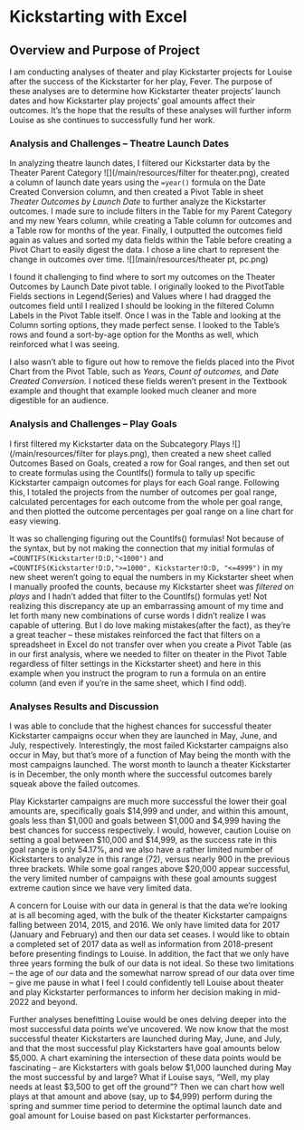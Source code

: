 # Kickstarting with Excel

## Overview and Purpose of Project

I am conducting analyses of theater and play Kickstarter projects for Louise after the success of the Kickstarter for her play, Fever. The purpose of these analyses are to determine how Kickstarter theater projects’ launch dates and how Kickstarter play projects’ goal amounts affect their outcomes. It’s the hope that the results of these analyses will further inform Louise as she continues to successfully fund her work.


### Analysis and Challenges – Theatre Launch Dates


In analyzing theatre launch dates, I filtered our Kickstarter data by the Theater Parent Category ![](/main/resources/filter for theater.png), created a column of launch date years using the `=year()` formula on the Date Created Conversion column, and then created a Pivot Table in sheet *Theater Outcomes by Launch Date* to further analyze the Kickstarter outcomes. I made sure to include filters in the Table for my Parent Category and my new Years column, while creating a Table column for outcomes and a Table row for months of the year. Finally, I outputted the outcomes field again as values and sorted my data fields within the Table before creating a Pivot Chart to easily digest the data. I chose a line chart to represent the change in outcomes over time. ![](main/resources/theater pt, pc.png)

I found it challenging to find where to sort my outcomes on the Theater Outcomes by Launch Date pivot table. I originally looked to the PivotTable Fields sections in Legend(Series) and Values where I had dragged the outcomes field until I realized I should be looking in the filtered Column Labels in the Pivot Table itself. Once I was in the Table and looking at the Column sorting options, they made perfect sense. I looked to the Table’s rows and found a sort-by-age option for the Months as well, which reinforced what I was seeing.

I also wasn’t able to figure out how to remove the fields placed into the Pivot Chart from the Pivot Table, such as *Years,* *Count of outcomes,* and *Date Created Conversion.* I noticed these fields weren’t present in the Textbook example and thought that example looked much cleaner and more digestible for an audience. 




### Analysis and Challenges – Play Goals

I first filtered my Kickstarter data on the Subcategory Plays ![](/main/resources/filter for plays.png), then created a new sheet called Outcomes Based on Goals, created a row for Goal ranges, and then set out to create formulas using the CountIfs() formula to tally up specific Kickstarter campaign outcomes for plays for each Goal range. Following this, I totaled the projects from the number of outcomes per goal range, calculated percentages for each outcome from the whole per goal range, and then plotted the outcome percentages per goal range on a line chart for easy viewing. 

It was so challenging figuring out the CountIfs() formulas! Not because of the syntax, but by not making the connection that my initial formulas of ` =COUNTIFS(Kickstarter!D:D,"<1000")` and ` =COUNTIFS(Kickstarter!D:D,">=1000", Kickstarter!D:D, "<=4999")` in my new sheet weren’t going to equal the numbers in my Kickstarter sheet when I manually proofed the counts, because my Kickstarter sheet was *filtered on plays* and I hadn’t added that filter to the CountIfs() formulas yet! Not realizing this discrepancy ate up an embarrassing amount of my time and let forth many new combinations of curse words I didn’t realize I was capable of uttering. But I do love making mistakes(after the fact), as they’re a great teacher – these mistakes reinforced the fact that filters on a spreadsheet in Excel do not transfer over when you create a Pivot Table (as in our first analysis, where we needed to filter on theater in the Pivot Table regardless of filter settings in the Kickstarter sheet) and here in this example when you instruct the program to run a formula on an entire column (and even if you’re in the same sheet, which I find odd). 




### Analyses Results and Discussion

I was able to conclude that the highest chances for successful theater Kickstarter campaigns occur when they are launched in May, June, and July, respectively. Interestingly, the most failed Kickstarter campaigns also occur in May, but that’s more of a function of May being the month with the most campaigns launched. The worst month to launch a theater Kickstarter is in December, the only month where the successful outcomes barely squeak above the failed outcomes.

Play Kickstarter campaigns are much more successful the lower their goal amounts are, specifically goals $14,999 and under, and within this amount, goals less than $1,000 and goals between $1,000 and $4,999 having the best chances for success respectively. I would, however, caution Louise on setting a goal between $10,000 and $14,999, as the success rate in this goal range is only 54.17%, and we also have a rather limited number of Kickstarters to analyze in this range (72), versus nearly 900 in the previous three brackets. While some goal ranges above $20,000 appear successful, the very limited number of campaigns with these goal amounts suggest extreme caution since we have very limited data.     

A concern for Louise with our data in general is that the data we’re looking at is all becoming aged, with the bulk of the theater Kickstarter campaigns falling between 2014, 2015, and 2016. We only have limited data for 2017 (January and February) and then our data set ceases. I would like to obtain a completed set of 2017 data as well as information from 2018-present before presenting findings to Louise. In addition, the fact that we only have three years forming the bulk of our data is not ideal. So these two limitations – the age of our data and the somewhat narrow spread of our data over time – give me pause in what I feel I could confidently tell Louise about theater and play Kickstarter performances to inform her decision making in mid-2022 and beyond.

Further analyses benefitting Louise would be ones delving deeper into the most successful data points we’ve uncovered. We now know that the most successful theater Kickstarters are launched during May, June, and July, and that the most successful play Kickstarters have goal amounts below $5,000. A chart examining the intersection of these data points would be fascinating – are Kickstarters with goals below $1,000 launched during May the most successful by and large? What if Louise says, “Well, my play needs at least $3,500 to get off the ground”? Then we can chart how well plays at that amount and above (say, up to $4,999) perform during the spring and summer time period to determine the optimal launch date and goal amount for Louise based on past Kickstarter performances. 


